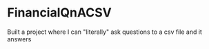 # FinancialQnACSV
Built a project where I can "literally" ask questions to a csv file and it answers
